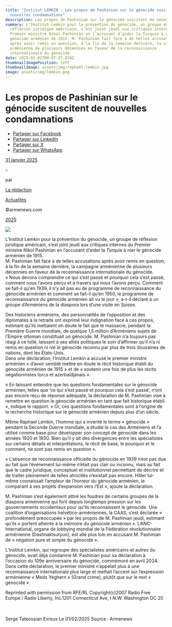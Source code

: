 ```yaml
---
title: "Institut LEMKIN : Les propos de Pashinian sur le génocide suscitent de
  nouvelles condamnations"
description: Les propos de Pashinian sur le génocide suscitent de nouvelles condamnations
summary: L’Institut Lemkin pour la prévention du génocide, un groupe de
  réflexion juridique américain, s’est joint jeudi aux critiques internes du
  Premier ministre Nikol Pashinian en l’accusant d’aider la Turquie à nier le
  génocide arménien de 1915. M. Pashinian fait face à de telles accusations
  après avoir remis en question, à la fin de la semaine dernière, la campagne
  arménienne de plusieurs décennies en faveur de la reconnaissance
  internationale du génocide.
date: 2025-02-01T00:07:37.874Z
thumbnailImagePosition: left
thumbnailImage: assets/img/raphaël-lemkin.jpg
image: assets/img/lemkin.png
---
```

<!--StartFragment-->

# Les propos de Pashinian sur le génocide suscitent de nouvelles condamnations

* [Partager sur Facebook](https://www.facebook.com/sharer/sharer.php?u=https%3A%2F%2Fwww.armenews.com%2Fles-propos-de-pashinian-sur-le-genocide-suscitent-de-nouvelles-condamnations%2F&title=Les%20propos%20de%20Pashinian%20sur%20le%20g%C3%A9nocide%20suscitent%20de%20nouvelles%20condamnations)
* [Partager sur LinkedIn](https://www.linkedin.com/shareArticle?mini=true&url=https%3A%2F%2Fwww.armenews.com%2Fles-propos-de-pashinian-sur-le-genocide-suscitent-de-nouvelles-condamnations%2F&title=Les%20propos%20de%20Pashinian%20sur%20le%20g%C3%A9nocide%20suscitent%20de%20nouvelles%20condamnations)
* [Partager sur X](https://x.com/share?url=https%3A%2F%2Fwww.armenews.com%2Fles-propos-de-pashinian-sur-le-genocide-suscitent-de-nouvelles-condamnations%2F&text=Les%20propos%20de%20Pashinian%20sur%20le%20g%C3%A9nocide%20suscitent%20de%20nouvelles%20condamnations)
* [Partager sur WhatsApp](https://api.whatsapp.com/send?text=Les%20propos%20de%20Pashinian%20sur%20le%20g%C3%A9nocide%20suscitent%20de%20nouvelles%20condamnations%20%E2%80%94%20https%3A%2F%2Fwww.armenews.com%2Fles-propos-de-pashinian-sur-le-genocide-suscitent-de-nouvelles-condamnations%2F)

[31 janvier 2025](https://www.armenews.com/les-propos-de-pashinian-sur-le-genocide-suscitent-de-nouvelles-condamnations/)

–

par

[La rédaction](https://www.armenews.com/author/toranian/)

[Actualités](https://www.armenews.com/categorie/actualites/)

©armenews.com

[2025](https://www.armenews.com/les-propos-de-pashinian-sur-le-genocide-suscitent-de-nouvelles-condamnations/)

![](https://www.armenews.com/wp-content/uploads/2025/01/Capture-decran-2025-01-31-a-07.56.39.png)

L’Institut Lemkin pour la prévention du génocide, un groupe de réflexion juridique américain, s’est joint jeudi aux critiques internes du Premier ministre Nikol Pashinian en l’accusant d’aider la Turquie à nier le génocide arménien de 1915.\
M. Pashinian fait face à de telles accusations après avoir remis en question, à la fin de la semaine dernière, la campagne arménienne de plusieurs décennies en faveur de la reconnaissance internationale du génocide.\
« Nous devons comprendre ce qui s’est passé et pourquoi cela s’est passé, comment nous l’avons perçu et à travers qui nous l’avons perçu. Comment se fait-il qu’en 1939, il n’y ait pas eu de programme de reconnaissance du génocide arménien et comment se fait-il qu’en 1950, le programme de reconnaissance du génocide arménien ait vu le jour », a-t-il déclaré à un groupe d’Arméniens de la diaspora lors d’une visite en Suisse.

Des historiens arméniens, des personnalités de l’opposition et des diplomates à la retraite ont exprimé leur indignation face à ces propos, estimant qu’ils mettaient en doute le fait que le massacre, pendant la Première Guerre mondiale, de quelque 1,5 million d’Arméniens sujets de l’Empire ottoman constituait un génocide. M. Pashinian n’a toujours pas réagi à ce tollé, laissant à ses alliés politiques le soin d’affirmer qu’il n’a ni remis en question ni nié le génocide reconnu par plus de trois douzaines de nations, dont les États-Unis.\
Dans une déclaration, l’Institut Lemkin a accusé le premier ministre arménien « d’avoir semblé mettre en doute le récit historique établi du génocide arménien de 1915 » et de « soutenir une fois de plus les récits négationnistes turcs et azerbaïdjanais ».

« En laissant entendre que les questions fondamentales sur le génocide arménien, telles que ‘ce qui s’est passé et pourquoi cela s’est passé’, n’ont pas encore reçu de réponse adéquate, la déclaration de M. Pashinian vise à remettre en question le génocide arménien en tant que fait historique établi », indique le rapport. « Or, ces questions fondamentales sont à l’origine de la recherche historique sur le génocide arménien depuis plus d’un siècle.

Même Raphael Lemkin, l’homme qui a inventé le terme « génocide » pendant la Seconde Guerre mondiale, a étudié le cas des Arméniens et l’a utilisé comme base pour développer son concept de génocide dans les années 1920 et 1930. Bien qu’il y ait des divergences entre les spécialistes sur certains détails et interprétations, le récit de base, le pourquoi et le comment, ne sont pas remis en question ».

« L’absence de reconnaissance officielle du génocide en 1939 n’est pas due au fait que l’événement lui-même n’était pas clair ou inconnu, mais au fait que le cadre juridique, conceptuel et institutionnel permettant de décrire et de traiter pleinement de telles atrocités n’existait pas encore. Hitler lui-même connaissait l’ampleur de l’horreur du génocide arménien, le comparant à ses projets d’expansion vers l’Est », ajoute la déclaration.

M. Pashinian s’est également attiré les foudres de certains groupes de la diaspora arménienne qui font depuis longtemps pression sur les gouvernements occidentaux pour qu’ils reconnaissent le génocide. Une coalition d’organisations helvético-arméniennes, la CAAS, s’est déclarée « profondément préoccupée » par les propos de M. Pashinian jeudi, estimant qu’ils « portent atteinte à la mémoire du génocide arménien ». L’ANC-International, organe de lobbying mondial de la Fédération révolutionnaire arménienne (Dashnaktsutyun), est allé plus loin en accusant M. Pashinian de « négation pure et simple du génocide ».

L’Institut Lemkin, qui regroupe des spécialistes américains et autres du génocide, avait déjà condamné M. Pashinian pour sa déclaration à l’occasion du 109e anniversaire du génocide, commémoré en avril 2024. Dans cette déclaration, le premier ministre n’appelait plus à une reconnaissance internationale plus large et mettait l’accent sur l’expression arménienne « Meds Yeghern » (Grand crime), plutôt que sur le mot « génocide ».

Reprinted with permission from RFE/RL Copyright(c)2007 Radio Free Europe / Radio Liberty, Inc.1201 Connecticut Ave, t N.W. Washington DC 20

\
\
S﻿erge Tateossian Evreux Le 01/02/2025   Source : Armenews